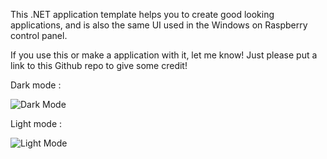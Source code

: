 This .NET application template helps you to create good looking applications, and is also the same UI used in the Windows on Raspberry control panel.

If you use this or make a application with it, let me know! Just please put a link to this Github repo to give some credit!

Dark mode :

![Dark Mode](https://user-images.githubusercontent.com/72354122/121655166-12482800-caa7-11eb-9504-7157bf9791cd.png)

Light mode :

![Light Mode](https://user-images.githubusercontent.com/72354122/121655173-13795500-caa7-11eb-9f38-101e5c37f688.png)
